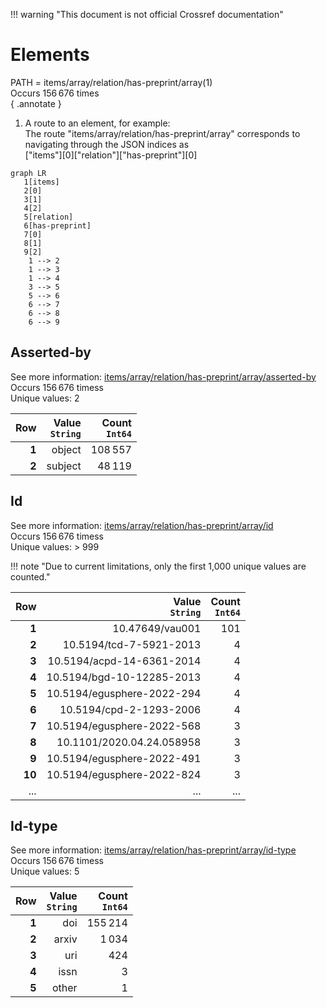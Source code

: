 !!! warning "This document is not official Crossref documentation"
# Elements
PATH = items/array/relation/has-preprint/array(1)  
Occurs 156 676 times  
{ .annotate }

1. A route to an element, for example:  
   The route "items/array/relation/has-preprint/array" corresponds to navigating through the JSON indices as  
   ["items"][0]["relation"]["has-preprint"][0]  

```mermaid
graph LR
   1[items]
   2[0]
   3[1]
   4[2]
   5[relation]
   6[has-preprint]
   7[0]
   8[1]
   9[2]
    1 --> 2
    1 --> 3
    1 --> 4
    3 --> 5
    5 --> 6
    6 --> 7
    6 --> 8
    6 --> 9
```


## Asserted-by
See more information: [items/array/relation/has-preprint/array/asserted-by](asserted-by/index.md)  
Occurs 156 676 timess  
Unique values: 2  

| **Row** | **Value**<br>`String` | **Count**<br>`Int64` |
|--------:|----------------------:|---------------------:|
| **1**   | object                | 108 557              |
| **2**   | subject               | 48 119               |

## Id
See more information: [items/array/relation/has-preprint/array/id](id/index.md)  
Occurs 156 676 timess  
Unique values: > 999  

!!! note "Due to current limitations, only the first 1,000 unique values are counted."

| **Row** | **Value**<br>`String`      | **Count**<br>`Int64` |
|--------:|---------------------------:|---------------------:|
| **1**   | 10.47649/vau001            | 101                  |
| **2**   | 10.5194/tcd-7-5921-2013    | 4                    |
| **3**   | 10.5194/acpd-14-6361-2014  | 4                    |
| **4**   | 10.5194/bgd-10-12285-2013  | 4                    |
| **5**   | 10.5194/egusphere-2022-294 | 4                    |
| **6**   | 10.5194/cpd-2-1293-2006    | 4                    |
| **7**   | 10.5194/egusphere-2022-568 | 3                    |
| **8**   | 10.1101/2020.04.24.058958  | 3                    |
| **9**   | 10.5194/egusphere-2022-491 | 3                    |
| **10**  | 10.5194/egusphere-2022-824 | 3                    |
| ... | ... | ... |

## Id-type
See more information: [items/array/relation/has-preprint/array/id-type](id-type/index.md)  
Occurs 156 676 timess  
Unique values: 5  

| **Row** | **Value**<br>`String` | **Count**<br>`Int64` |
|--------:|----------------------:|---------------------:|
| **1**   | doi                   | 155 214              |
| **2**   | arxiv                 | 1 034                |
| **3**   | uri                   | 424                  |
| **4**   | issn                  | 3                    |
| **5**   | other                 | 1                    |

